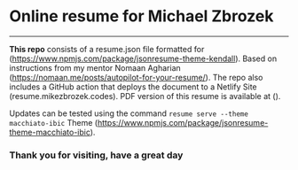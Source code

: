 # Online resume for Michael Zbrozek

---

**This repo** consists of a resume.json file formatted for (https://www.npmjs.com/package/jsonresume-theme-kendall).
Based on instructions from my mentor Nomaan Agharian (https://nomaan.me/posts/autopilot-for-your-resume/).
The repo also includes a GitHub action that deploys the document to a Netlify Site (resume.mikezbrozek.codes). PDF version of this resume is available at ().

Updates can be tested using the command `resume serve --theme macchiato-ibic`
Theme (https://www.npmjs.com/package/jsonresume-theme-macchiato-ibic).

### Thank you for visiting, have a great day
